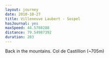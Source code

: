 ```yaml
---
layout: journey
date: 2010-10-27
title: Villeneuve Laubert - Sospel
hasJournal: yes
maxSpeed: 44.5788288
distance: 79.54987392
duration: 283
---
```

Back in the mountains. Col de Castillion (~705m)